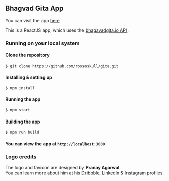 ## Bhagvad Gita App
You can visit the app [here](https://rossoskull.me/gita)


This is a ReactJS app, which uses the [bhagavadgita.io API](https://bhagavadgita.io/api/).

### Running on your local system
#### Clone the repository
```sh
$ git clone https://github.com/rossoskull/gita.git
```
#### Installing & setting up
```sh
$ npm install
```
#### Running the app
```sh
$ npm start
```
#### Building the app
```sh
$ npm run build
```
#### You can view the app at `http://localhost:3000`

### Logo credits
The logo and favicon are designed by **Pranay Agarwal**.  
You can learn more about him at his [Dribbble](https://dribbble.com/PranayAgarwal), [LinkedIn](https://www.linkedin.com/in/py-ag/) & [Instagram](https://www.instagram.com/py_ag/) profiles.
